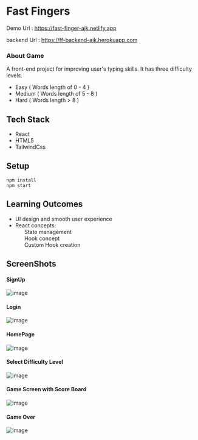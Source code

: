 # Fast Fingers

Demo Url : https://fast-finger-ajk.netlify.app

backend Url : https://ff-backend-ajk.herokuapp.com

### About Game
A front-end project for improving user's typing skills.
It has three difficulty levels.

* Easy ( Words length of 0 - 4 )
* Medium ( Words length of 5 - 8 )
* Hard ( Words length > 8 )

## Tech Stack

* React
* HTML5
* TailwindCss

## Setup

``` npm install ``` \
``` npm start ```

## Learning Outcomes

* UI design and smooth user experience
* React concepts:\
&nbsp; &nbsp; &nbsp; State management\
&nbsp; &nbsp; &nbsp; Hook concept\
&nbsp; &nbsp; &nbsp; Custom Hook creation

## ScreenShots

#### SignUp
![image](https://user-images.githubusercontent.com/44355278/120523585-afde9000-c3f3-11eb-8853-cdaea30910e4.png)

#### Login
![image](https://user-images.githubusercontent.com/44355278/120523340-67bf6d80-c3f3-11eb-9973-28a045f6ae4d.png)

#### HomePage
![image](https://user-images.githubusercontent.com/44355278/120523688-d13f7c00-c3f3-11eb-8b25-063f3a2b20ff.png)

#### Select Difficulty Level
![image](https://user-images.githubusercontent.com/44355278/120523733-e0262e80-c3f3-11eb-8e8a-4266c516426e.png)

#### Game Screen with Score Board
![image](https://user-images.githubusercontent.com/44355278/120523771-f03e0e00-c3f3-11eb-8699-6120576dd92c.png)

#### Game Over
![image](https://user-images.githubusercontent.com/44355278/120523867-0f3ca000-c3f4-11eb-8db7-01f5f8ba99e6.png)
